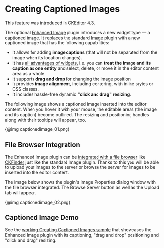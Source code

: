 # Creating Captioned Images

<p class="requirements">
	This feature was introduced in CKEditor 4.3.
</p>

The optional [Enhanced Image](http://ckeditor.com/addon/image2) plugin introduces a new widget type &mdash; a captioned image. It replaces the standard [Image](http://ckeditor.com/addon/image) plugin with a new captioned image that has the following capabilities:

* It allows for adding **image captions** (that will not be separated from the image when its location changes).
* It has [all advantages of widgets](#!/guide/dev_widgets-section-common-usage-scenarios), i.e. you can **treat the image and its caption as one entity** and select, delete, or move it in the editor content area as a whole.
* It supports **drag and drop** for changing the image position.
* It provides **image alignment**, including centering, with inline styles or CSS classes.
* It includes hassle-free dynamic **"click and drag" resizing**.

The following image shows a captioned image inserted into the editor content. When you hover it with your mouse, the editable areas (the image and its caption) become outlined. The resizing and positioning handles along with their tooltips will appear, too.

{@img captionedimage_01.png}

## File Browser Integration

The Enhanced Image plugin can be [integrated with a file browser](#!/guide/dev_file_browse_upload) like [CKFinder](http://cksource.com/ckfinder) just like the standard Image plugin. Thanks to this you will be able to upload your images to the server or browse the server for images to be inserted into the editor content.

The image below shows the plugin's Image Properties dialog window with the file browser integrated. The Browse Server button as well as the Upload tab will appear.

{@img captionedimage_02.png}

## Captioned Image Demo 

See the [working Creating Captioned Images sample](../samples/captionedimage.html) that showcases the Enhanced Image plugin with its captioning, "drag and drop" positioning and "click and drag" resizing.